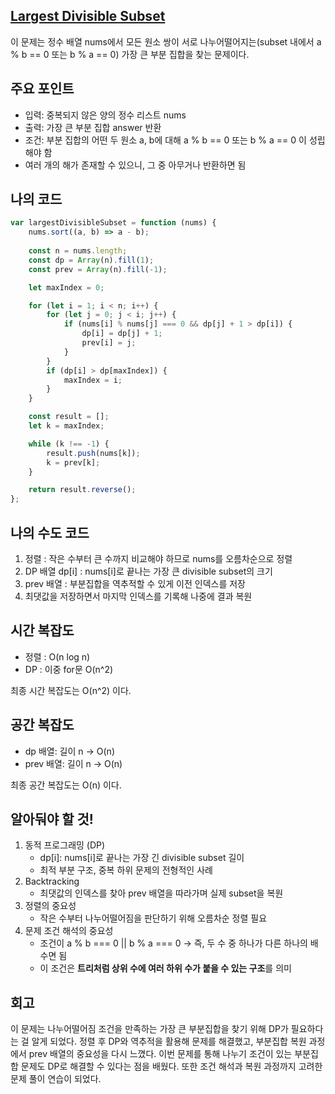 ## [Largest Divisible Subset](https://leetcode.com/problems/largest-divisible-subset/description/?envType=daily-question&envId=2025-04-06)

이 문제는 정수 배열 nums에서 모든 원소 쌍이 서로 나누어떨어지는(subset 내에서 a % b == 0 또는 b % a == 0) 가장 큰 부분 집합을 찾는 문제이다.

## 주요 포인트

- 입력: 중복되지 않은 양의 정수 리스트 nums
- 출력: 가장 큰 부분 집합 answer 반환
- 조건: 부분 집합의 어떤 두 원소 a, b에 대해 a % b == 0 또는 b % a == 0 이 성립해야 함
- 여러 개의 해가 존재할 수 있으니, 그 중 아무거나 반환하면 됨

## 나의 코드

```jsx
var largestDivisibleSubset = function (nums) {
    nums.sort((a, b) => a - b);
    
    const n = nums.length;
    const dp = Array(n).fill(1);
    const prev = Array(n).fill(-1);

    let maxIndex = 0;

    for (let i = 1; i < n; i++) {
        for (let j = 0; j < i; j++) {
            if (nums[i] % nums[j] === 0 && dp[j] + 1 > dp[i]) {
                dp[i] = dp[j] + 1;
                prev[i] = j;
            }
        }
        if (dp[i] > dp[maxIndex]) {
            maxIndex = i;
        }
    }

    const result = [];
    let k = maxIndex;

    while (k !== -1) {
        result.push(nums[k]);
        k = prev[k];
    }

    return result.reverse();
};
```

## 나의 수도 코드

1. 정렬 : 작은 수부터 큰 수까지 비교해야 하므로 nums를 오름차순으로 정렬
2. DP 배열 dp[i] : nums[i]로 끝나는 가장 큰 divisible subset의 크기
3. prev 배열 : 부분집합을 역추적할 수 있게 이전 인덱스를 저장
4. 최댓값을 저장하면서 마지막 인덱스를 기록해 나중에 결과 복원

## 시간 복잡도

- 정렬 : O(n log n)
- DP : 이중 for문 O(n^2)

최종 시간 복잡도는 O(n^2) 이다.

## 공간 복잡도

- dp 배열: 길이 n → O(n)
- prev 배열: 길이 n → O(n)

최종 공간 복잡도는 O(n) 이다.

## 알아둬야 할 것!

1. 동적 프로그래밍 (DP)
    - dp[i]: nums[i]로 끝나는 가장 긴 divisible subset 길이
    - 최적 부분 구조, 중복 하위 문제의 전형적인 사례
2. Backtracking
    - 최댓값의 인덱스를 찾아 prev 배열을 따라가며 실제 subset을 복원
3. 정렬의 중요성
    - 작은 수부터 나누어떨어짐을 판단하기 위해 오름차순 정렬 필요
4. 문제 조건 해석의 중요성
    - 조건이 a % b === 0 || b % a === 0 → 즉, 두 수 중 하나가 다른 하나의 배수면 됨
    - 이 조건은 **트리처럼 상위 수에 여러 하위 수가 붙을 수 있는 구조**를 의미

## 회고

이 문제는 나누어떨어짐 조건을 만족하는 가장 큰 부분집합을 찾기 위해 DP가 필요하다는 걸 알게 되었다.
정렬 후 DP와 역추적을 활용해 문제를 해결했고, 부분집합 복원 과정에서 prev 배열의 중요성을 다시 느꼈다.
이번 문제를 통해 나누기 조건이 있는 부분집합 문제도 DP로 해결할 수 있다는 점을 배웠다.
또한 조건 해석과 복원 과정까지 고려한 문제 풀이 연습이 되었다.
